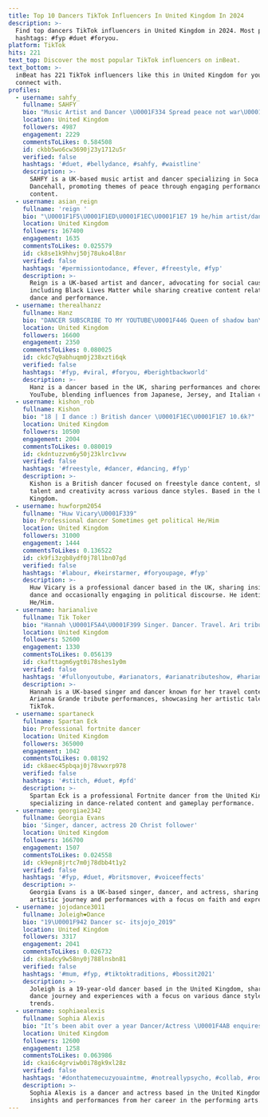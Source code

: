 ```yaml
---
title: Top 10 Dancers TikTok Influencers In United Kingdom In 2024
description: >-
  Find top dancers TikTok influencers in United Kingdom in 2024. Most popular
  hashtags: #fyp #duet #foryou.
platform: TikTok
hits: 221
text_top: Discover the most popular TikTok influencers on inBeat.
text_bottom: >-
  inBeat has 221 TikTok influencers like this in United Kingdom for you to
  connect with.
profiles:
  - username: sahfy_
    fullname: SAHFY
    bio: "Music Artist and Dancer \U0001F334 Spread peace not war\U0001F3A4❤️ Soca/dancehall lover \U0001F1EC\U0001F1E7"
    location: United Kingdom
    followers: 4987
    engagement: 2229
    commentsToLikes: 0.584508
    id: ckbb5wo6cw3690j23y1712u5r
    verified: false
    hashtags: '#duet, #bellydance, #sahfy, #waistline'
    description: >-
      SAHFY is a UK-based music artist and dancer specializing in Soca and
      Dancehall, promoting themes of peace through engaging performances and
      content.
  - username: asian_reign
    fullname: 'reign '
    bio: "\U0001F1F5\U0001F1ED\U0001F1EC\U0001F1E7 19 he/him artist/dancer pls check out linktree for BLM links/donations"
    location: United Kingdom
    followers: 167400
    engagement: 1635
    commentsToLikes: 0.025579
    id: ck8se1k9hhvj50j78uko4l8nr
    verified: false
    hashtags: '#permissiontodance, #fever, #freestyle, #fyp'
    description: >-
      Reign is a UK-based artist and dancer, advocating for social causes
      including Black Lives Matter while sharing creative content related to
      dance and performance.
  - username: therealhanzz
    fullname: Hanz
    bio: "DANCER SUBSCRIBE TO MY YOUTUBE\U0001F446 Queen of shadow ban\U0001F615. \U0001F1EF\U0001F1F5 x \U0001F1EF\U0001F1EA x \U0001F1EE\U0001F1F9"
    location: United Kingdom
    followers: 16600
    engagement: 2350
    commentsToLikes: 0.080025
    id: ckdc7q9abhuqm0j238xzti6qk
    verified: false
    hashtags: '#fyp, #viral, #foryou, #berightbackworld'
    description: >-
      Hanz is a dancer based in the UK, sharing performances and choreography on
      YouTube, blending influences from Japanese, Jersey, and Italian cultures.
  - username: kishon_rob
    fullname: Kishon
    bio: "18 | I dance :) British dancer \U0001F1EC\U0001F1E7 10.6k?"
    location: United Kingdom
    followers: 10500
    engagement: 2004
    commentsToLikes: 0.080019
    id: ckdntuzzvm6y50j23klrc1vvw
    verified: false
    hashtags: '#freestyle, #dancer, #dancing, #fyp'
    description: >-
      Kishon is a British dancer focused on freestyle dance content, showcasing
      talent and creativity across various dance styles. Based in the United
      Kingdom.
  - username: huwforpm2054
    fullname: "Huw Vicary\U0001F339"
    bio: Professional dancer Sometimes get political He/Him
    location: United Kingdom
    followers: 31000
    engagement: 1444
    commentsToLikes: 0.136522
    id: ck9fi3zgb8ydf0j78l1bn07gd
    verified: false
    hashtags: '#labour, #keirstarmer, #foryoupage, #fyp'
    description: >-
      Huw Vicary is a professional dancer based in the UK, sharing insights on
      dance and occasionally engaging in political discourse. He identifies as
      He/Him.
  - username: harianalive
    fullname: Tik Toker
    bio: "Hannah \U0001F5A4\U0001F399 Singer. Dancer. Travel. Ari tribute act. \U0001F98B"
    location: United Kingdom
    followers: 52600
    engagement: 1330
    commentsToLikes: 0.056139
    id: ckafttagm6ygt0i78shes1y0m
    verified: false
    hashtags: '#fullonyoutube, #arianators, #arianatributeshow, #hariana'
    description: >-
      Hannah is a UK-based singer and dancer known for her travel content and
      Arianna Grande tribute performances, showcasing her artistic talents on
      TikTok.
  - username: spartaneck
    fullname: Spartan Eck
    bio: Professional fortnite dancer
    location: United Kingdom
    followers: 365000
    engagement: 1042
    commentsToLikes: 0.08192
    id: ck8aec45pbqaj0j78vwxrp978
    verified: false
    hashtags: '#stitch, #duet, #pfd'
    description: >-
      Spartan Eck is a professional Fortnite dancer from the United Kingdom,
      specializing in dance-related content and gameplay performance.
  - username: georgiae2342
    fullname: Georgia Evans
    bio: 'Singer, dancer, actress 20 Christ follower'
    location: United Kingdom
    followers: 166700
    engagement: 1507
    commentsToLikes: 0.024558
    id: ck9epn8jrtc7m0j78dbb4t1y2
    verified: false
    hashtags: '#fyp, #duet, #britsmover, #voiceeffects'
    description: >-
      Georgia Evans is a UK-based singer, dancer, and actress, sharing her
      artistic journey and performances with a focus on faith and expression.
  - username: jojodance3011
    fullname: Joleigh❤Dance
    bio: "19\U0001F942 Dancer sc- itsjojo_2019"
    location: United Kingdom
    followers: 3317
    engagement: 2041
    commentsToLikes: 0.026732
    id: ck8adcy9w58ny0j788lnsbn81
    verified: false
    hashtags: '#mum, #fyp, #tiktoktraditions, #bossit2021'
    description: >-
      Joleigh is a 19-year-old dancer based in the United Kingdom, sharing her
      dance journey and experiences with a focus on various dance styles and
      trends.
  - username: sophiaealexis
    fullname: Sophia Alexis
    bio: "It’s been abit over a year Dancer/Actress \U0001F4AB enquires: sophiaelias@icloud.com"
    location: United Kingdom
    followers: 12600
    engagement: 1258
    commentsToLikes: 0.063986
    id: ckai6c4grviwb0i78gk9xl28z
    verified: false
    hashtags: '#donthatemecuzyouaintme, #notreallypsycho, #collab, #rodialbeauty'
    description: >-
      Sophia Alexis is a dancer and actress based in the United Kingdom, sharing
      insights and performances from her career in the performing arts.
---
```


